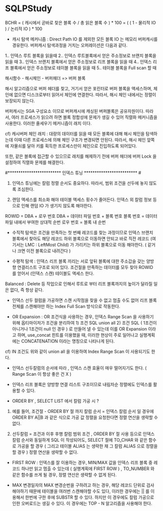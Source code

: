 # SQLPStudy

BCHR = ( 캐시에서 곧바로 찾은 블록 수 / 총 읽은 블록 수 ) * 100 =  ( ( 1 - 물리적 IO ) / 논리적 IO ) * 100

- 캐시 탐색 메커니즘 : Direct Path IO 를 제외한 모든 블록 IO 는 메모리 버퍼캐시를 경유한다. 버퍼캐시 탐색과정을 거치는 오퍼레이션은 다음과 같다.

1.. 인덱스 루트 블록을 읽을때
2.. 인덱스 루트블록에서 얻은 주소정보로 브랜치 블록을 읽을 때
3.. 인덱스 브랜치 블록에서 얻은 주소정보로 리프 블록을 읽을 때
4.. 인덱스 리프 블록에서 얻은 주소정보로 테이블 블록을 읽을 때
5.. 테이블 블록을 Full scan 할 때

해시함수 - 해시체인 - 버퍼헤더 => 버퍼 블록

해시 알고리즘으로 버퍼 헤더를 찾고, 거기서 얻은 포린터로 버퍼 블록을 액세스하며, 체인에 없으면 디스크로부터 읽어서 체인에 연결한다. 따라서, 해시 체인 내에서는 정렬이 보장되지 않는다.

버퍼캐시는 SGA 구성요소 이므로 버퍼캐시에 캐싱된 버퍼블록은 공유자원이다. 따라서, 여러 프로세스가 읽으려 하면 블록 정합성에 문제가 생길 수 있어 직렬화 메커니즘을 사용한다. 이러한 줄세우기 메커니즘이 래치 이다.

cf) 캐시버퍼 체인 래치 : 대량의 데이터를 읽을 때 모든 블록에 대해 해시 체인을 탐색하는데 이때 다른 프로세스에 의해 체인 구조가 변경되면 안된다. 따라서, 해시 체인 앞쪽에 자물쇠를 달아 키를 획득한 프로세스만이 체인으로 진입하도록 되어있다.

또한, 같은 블록에 접근할 수 있으므로 래치를 해제하기 전에 버퍼 헤더에 버퍼 Lock 을 설정하여 직렬화 문제를 해결한다.

#************************* 인덱스 튜닝 ************************* #

1. 인덱스 튜닝에는 칼럼 정렬 순서도 중요하다. 따라서, 범위 조건을 선두에 놓지 않도록 조심한다.

2. 랜덤 액세스를 최소화 해야 테이블 액세스 횟수가 줄어든다. 인덱스 외 칼럼 정보 등으로 인해 랜덤 IO 가 생기지 않도록 해야한다.

ROWID = DBA + 로우 번호
DBA = 데이터 파일 번호 + 블록 번호
블록 번호 = 데이터 파일 내에서 부여한 상대적 순번
로우 번호 = 블록 내 순번

- 수직적 탐색은 조건을 만족하는 첫 번째 레코드를 찾는 과정이므로 인덱스 브랜치 블록에서 찾아도 해당 레코드 하위 블록으로 이동하면 안되고 바로 직전 레코드 (여기서는 LMC : LeftMost Child) 가 가리키는 하위 블록으로 이동 해야한다. ( 같거나 크면 이전 블록으로 내려간다 )

- 수평적 탐색 : 인덱스 리프 블록 끼리는 서로 앞뒤 블록에 대한 주소갑슬 갖는 양방향 연결리스트 구조로 되어 있다. 조건절을 만족하는 데이터를 모두 찾아 ROWID 를 얻어서 (인덱스 스캔) 테이블도 액세스 한다.

Balanced : Delete 등 작업으로 인해서 루트로 부터 리프 블록까지의 높이가 달라질 일은 없다, 즉 항상 같다.

- 인덱스 선두 컬럼을 가공하면 스캔 시작점을 찾을 수 없고 멈출 수도 없어 리프 블록 전체를 스캔해야만 하는 Index Full Scan 방식으로 작동한다.

- OR Expansion : OR 조건식을 사용하는 경우, 인덱스 Range Scan 을 사용하기 위해 옵티마이저가 조건을 분리하여 1) 조건 SQL union all 2) 조건 SQL ( 1조건이 아니거나 1조건이 null 인 경우 ) 로 만들어 낼 수 있는데 이를 OR Expansion 이라고 하며, use_concat 힌트를 이용했을 때, 이러한 현상이 주로 일어나고 실행계획에는 CONCATENATION 이라는 명칭으로 나타나게 된다.

cf) IN 조건도 위와 같이 union all 을 이용하여 Index Range Scan 이 사용되기도 한다.

- 인덱스 선두칼럼의 순서에 따라 , 인덱스 스캔 효율이 매우 떨어지기도 한다. ( Range Scan 이 항상 좋은 건 X )

- 인덱스 리프 블록은 양방향 연결 리스트 구조이므로 내림차순 정렬에도 인덱스를 활용할 수 있다.

- ORDER BY , SELECT LIST 에서 칼럼 가공 시 ?

1) 예를 들어, 조건절 - ORDER BY 절 까지 칼럼 순서 = 인덱스 칼럼 순서 일 경우에 ORDER BY A||B 과 같은 식으로 가공 값 정렬을 요청한다면 정렬 연산을 생략할 수 없다.

2) 선두칼럼 = 조건과 이후 후행 칼럼 범위 조건 , ORDER BY 절 사용 등으로 인덱스 칼럼 순서와 동일하게 SQL 이 작성되어도, SELECT 절에 TO_CHAR 와 같은 함수로 가공을 할 경우 ( 그리고 테이블 ALIAS 는 생략한 채 그 칼럼 ALIAS 으로 정렬을 할 경우 ) 정렬 연산을 생략할 수 없다.


- FIRST ROW : 인덱스를 잘 이용하는 경우, MIN/MAX 값을 인덱스 리프 블록 중 레코드 하나만 읽고 멈출 수 있는데 ( 실행계획에 FIRST ROW ) , TO_NUMBER 와 같은 함수를 쓰게 될 경우, 정렬 연산은 생략할 수 없게 된다.

* MAX 변경일자의 MAX 변경순번을 구하려고 하는 경우, 해당 레코드 단위로 검사해야하기 때문에 테이블을 여러번 스캔해야할 수도 있다, 이러한 경우에는 || 를 이용해서 한번에 구한 후에 SUBSTR 할 수 있다. 하지만 이 경우에도 칼럼 가공으로 인한 오버로드는 생길 수 있다. 이 경우에는 TOP - N 알고리즘을 사용해야 한다.
